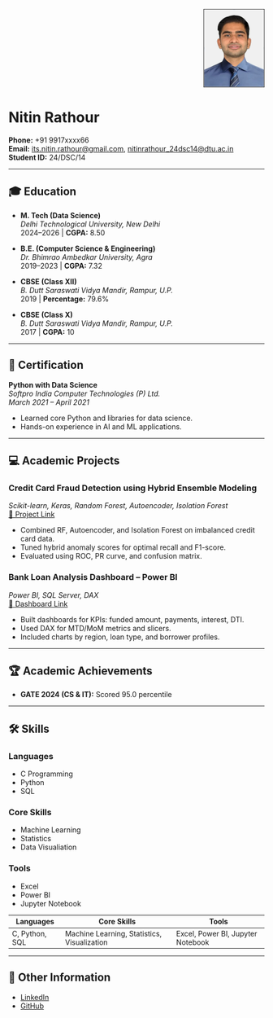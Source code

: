 <p align="right">
  <img src="https://github.com/its-nitin-rathour/Resume/blob/main/Img.jpg" alt="Nitin Rathour" width="120" />
</p>

# Nitin Rathour

**Phone:** +91 9917xxxx66  
**Email:** [its.nitin.rathour@gmail.com](its.nitin.rathour@gmail.com), [nitinrathour_24dsc14@dtu.ac.in](nitinrathour_24dsc14@dtu.ac.in)   
**Student ID:** 24/DSC/14  

---

## 🎓 Education

- **M. Tech (Data Science)**  
  *Delhi Technological University, New Delhi*  
  2024–2026 | **CGPA:** 8.50

- **B.E. (Computer Science & Engineering)**  
  *Dr. Bhimrao Ambedkar University, Agra*  
  2019–2023 | **CGPA:** 7.32

- **CBSE (Class XII)**  
  *B. Dutt Saraswati Vidya Mandir, Rampur, U.P.*  
  2019 | **Percentage:** 79.6%

- **CBSE (Class X)**  
  *B. Dutt Saraswati Vidya Mandir, Rampur, U.P.*  
  2017 | **CGPA:** 10

---

## 📜 Certification

**Python with Data Science**  
*Softpro India Computer Technologies (P) Ltd.*  
_March 2021 – April 2021_

- Learned core Python and libraries for data science.
- Hands-on experience in AI and ML applications.

---

## 💻 Academic Projects

### Credit Card Fraud Detection using Hybrid Ensemble Modeling  
*Scikit-learn, Keras, Random Forest, Autoencoder, Isolation Forest*  
[🔗 Project Link](https://github.com/its-nitin-rathour/Credit-Card-Fraud-Detection-using-Hybrid-Ensemble-Modeling)

- Combined RF, Autoencoder, and Isolation Forest on imbalanced credit card data.
- Tuned hybrid anomaly scores for optimal recall and F1-score.
- Evaluated using ROC, PR curve, and confusion matrix.

### Bank Loan Analysis Dashboard – Power BI  
*Power BI, SQL Server, DAX*  
[🔗 Dashboard Link](https://github.com/its-nitin-rathour/Bank-Loan-Analysis-Dashboard-Power-Bi)

- Built dashboards for KPIs: funded amount, payments, interest, DTI.
- Used DAX for MTD/MoM metrics and slicers.
- Included charts by region, loan type, and borrower profiles.

---

## 🏆 Academic Achievements

- **GATE 2024 (CS & IT):** Scored 95.0 percentile

---

## 🛠 Skills
### Languages
- C Programming
- Python
- SQL

### Core Skills
- Machine Learning
- Statistics
- Data Visualiation

### Tools
- Excel
- Power BI
- Jupyter Notebook

| Languages        | Core Skills                                 | Tools                |
|------------------|----------------------------------------------|----------------------|
| C, Python, SQL   | Machine Learning, Statistics, Visualization | Excel, Power BI, Jupyter Notebook |

---

## 🔗 Other Information

- [LinkedIn](https://www.linkedin.com/in/its-nitin-rathour/)
- [GitHub](https://github.com/its-nitin-rathour)

